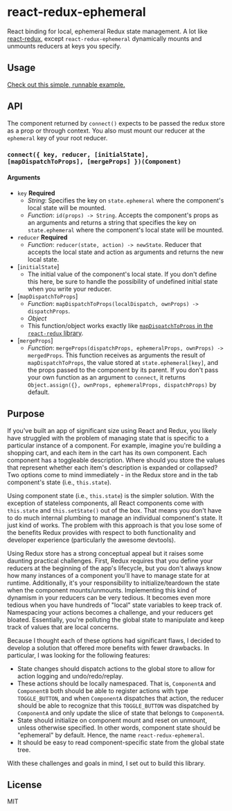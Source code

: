 # react-redux-ephemeral
React binding for local, ephemeral Redux state management. A lot like [react-redux](https://github.com/reactjs/react-redux), except `react-redux-ephemeral` dynamically mounts and unmounts reducers at keys you specify.


## Usage

[Check out this simple, runnable example.](examples/simple.js)

## API

The component returned by `connect()` expects to be passed the redux store as a prop or through context. You also must mount our reducer at the `ephemeral` key of your root reducer.

### `connect({ key, reducer, [initialState], [mapDispatchToProps], [mergeProps] })(Component)`

#### Arguments
  - `key` **Required**
    * *String*: Specifies the key on `state.ephemeral` where the component's local state will be mounted.
    * *Function*: `id(props) -> String`. Accepts the component's props as an arguments and returns a string that specifies the key on `state.ephemeral` where the component's local state will be mounted.
  - `reducer` **Required** 
    * *Function*: `reducer(state, action) -> newState`. Reducer that accepts the local state and action as arguments and returns the new local state.
  - [`initialState`]
    * The initial value of the component's local state. If you don't define this here, be sure to handle the possibility of undefined initial state when you write your reducer.
  - [`mapDispatchToProps`]
    * *Function*: `mapDispatchToProps(localDispatch, ownProps) -> dispatchProps`.
    * *Object*
    * This function/object works exactly like [`mapDispatchToProps` in the `react-redux` library](https://github.com/reactjs/react-redux/blob/master/docs/api.md#arguments).
  - [`mergeProps`]
    * *Function*: `mergeProps(dispatchProps, ephemeralProps, ownProps) -> mergedProps`. This function receives as arguments the result of `mapDispatchToProps`, the value stored at `state.ephemeral[key]`, and the props passed to the component by its parent. If you don't pass your own function as an argument to `connect`, it returns `Object.assign({}, ownProps, ephemeralProps, dispatchProps)` by default.

    
## Purpose

If you've built an app of significant size using React and Redux, you likely have struggled with the problem of managing state that is specific to a particular instance of a component. For example, imagine you're building a shopping cart, and each item in the cart has its own component. Each component has a toggleable description. Where should you store the values that represent whether each item's description is expanded or collapsed? Two options come to mind immediately - in the Redux store and in the tab component's state (i.e., `this.state`).

Using component state (i.e., `this.state`) is the simpler solution. With the exception of stateless components, all React components come with `this.state` and `this.setState()` out of the box. That means you don't have to do much internal plumbing to manage an individual component's state. It just kind of works. The problem with this approach is that you lose some of the benefits Redux provides with respect to both functionality and developer experience (particularly the awesome devtools).

Using Redux store has a strong conceptual appeal but it raises some daunting practical challenges. First, Redux requires that you define your reducers at the beginning of the app's lifecycle, but you don't always know how many instances of a component you'll have to manage state for at runtime. Additionally, it's your responsibility to initialize/teardown the state when the component mounts/unmounts. Implementing this kind of dynamism in your reducers can be very tedious. It becomes even more tedious when you have hundreds of "local" state variables to keep track of. Namespacing your actions becomes a challenge, and your reducers get bloated. Essentially, you're polluting the global state to manipulate and keep track of values that are local concerns.

Because I thought each of these options had significant flaws, I decided to develop a solution that offered more benefits with fewer drawbacks. In particular, I was looking for the following features:
  - State changes should dispatch actions to the global store to allow for action logging and undo/redo/replay.
  - These actions should be locally namespaced. That is, `ComponentA` and `ComponentB` both should be able to register actions with type `TOGGLE_BUTTON`, and when `ComponentA` dispatches that action, the reducer should be able to recognize that this `TOGGLE_BUTTON` was dispatched by `ComponentA` and only update the slice of state that belongs to `ComponentA`.
  - State should initialize on component mount and reset on unmount, unless otherwise specified. In other words, component state should be "ephemeral" by default. Hence, the name `react-redux-ephemeral`.
  - It should be easy to read component-specific state from the global state tree.

With these challenges and goals in mind, I set out to build this library.


## License
MIT
